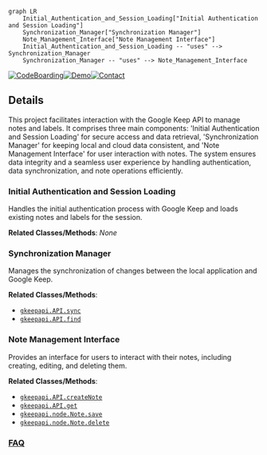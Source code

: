 ```mermaid
graph LR
    Initial_Authentication_and_Session_Loading["Initial Authentication and Session Loading"]
    Synchronization_Manager["Synchronization Manager"]
    Note_Management_Interface["Note Management Interface"]
    Initial_Authentication_and_Session_Loading -- "uses" --> Synchronization_Manager
    Synchronization_Manager -- "uses" --> Note_Management_Interface
```

[![CodeBoarding](https://img.shields.io/badge/Generated%20by-CodeBoarding-9cf?style=flat-square)](https://github.com/CodeBoarding/GeneratedOnBoardings)[![Demo](https://img.shields.io/badge/Try%20our-Demo-blue?style=flat-square)](https://www.codeboarding.org/demo)[![Contact](https://img.shields.io/badge/Contact%20us%20-%20contact@codeboarding.org-lightgrey?style=flat-square)](mailto:contact@codeboarding.org)

## Details

This project facilitates interaction with the Google Keep API to manage notes and labels. It comprises three main components: 'Initial Authentication and Session Loading' for secure access and data retrieval, 'Synchronization Manager' for keeping local and cloud data consistent, and 'Note Management Interface' for user interaction with notes. The system ensures data integrity and a seamless user experience by handling authentication, data synchronization, and note operations efficiently.

### Initial Authentication and Session Loading
Handles the initial authentication process with Google Keep and loads existing notes and labels for the session.


**Related Classes/Methods**: _None_

### Synchronization Manager
Manages the synchronization of changes between the local application and Google Keep.


**Related Classes/Methods**:

- <a href="https://github.com/kiwiz/gkeepapi/blob/main/" target="_blank" rel="noopener noreferrer">`gkeepapi.API.sync`</a>
- <a href="https://github.com/kiwiz/gkeepapi/blob/main/" target="_blank" rel="noopener noreferrer">`gkeepapi.API.find`</a>


### Note Management Interface
Provides an interface for users to interact with their notes, including creating, editing, and deleting them.


**Related Classes/Methods**:

- <a href="https://github.com/kiwiz/gkeepapi/blob/main/" target="_blank" rel="noopener noreferrer">`gkeepapi.API.createNote`</a>
- <a href="https://github.com/kiwiz/gkeepapi/blob/main/" target="_blank" rel="noopener noreferrer">`gkeepapi.API.get`</a>
- <a href="https://github.com/kiwiz/gkeepapi/blob/main/" target="_blank" rel="noopener noreferrer">`gkeepapi.node.Note.save`</a>
- <a href="https://github.com/kiwiz/gkeepapi/blob/main/" target="_blank" rel="noopener noreferrer">`gkeepapi.node.Note.delete`</a>




### [FAQ](https://github.com/CodeBoarding/GeneratedOnBoardings/tree/main?tab=readme-ov-file#faq)